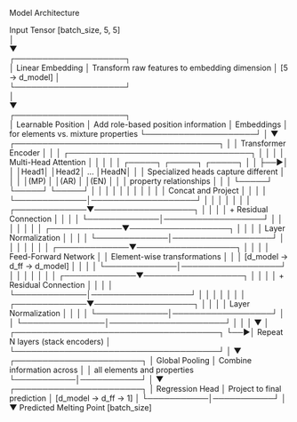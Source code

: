 Model Architecture  
     
Input Tensor [batch_size, 5, 5]    
     │    
     ▼    
┌────────────────────┐   
│  Linear Embedding  │  Transform raw features to embedding dimension 
│  [5 → d_model]     │   
└────────────────────┘   
     │    
     ▼    
┌────────────────────┐   
│ Learnable Position │  Add role-based position information
│     Embeddings     │  for elements vs. mixture properties
└────────────────────┘
     │
     ▼   ┌─────────────────────────────────────┐
     │   │         Transformer Encoder         │
     │   │ ┌─────────────────────────────────┐ │
     │   │ │       Multi-Head Attention      │ │
     │   │ │  ┌─────┐  ┌─────┐     ┌─────┐   │ │
     ├──►│ │  │Head1│  │Head2│ ... │HeadN│   │ │  Specialized heads capture different
     │   │ │  │(MP) │  │(AR) │     │(EN) │   │ │  property relationships
     │   │ │  └─────┘  └─────┘     └─────┘   │ │
     │   │ │             │                   │ │
     │   │ │     Concat and Project          │ │
     │   │ └─────────────│───────────────────┘ │
     │   │               │                     │
     │   │ ┌─────────────▼──────────────────┐  │
     │   │ │      + Residual Connection     │  │
     │   │ └─────────────│──────────────────┘  │
     │   │               │                     │
     │   │ ┌─────────────▼──────────────────┐  │
     │   │ │       Layer Normalization      │  │
     │   │ └─────────────│──────────────────┘  │
     │   │               │                     │
     │   │ ┌─────────────▼──────────────────┐  │
     │   │ │     Feed-Forward Network       │  │  Element-wise transformations
     │   │ │    [d_model → d_ff → d_model]  │  │
     │   │ └─────────────│──────────────────┘  │
     │   │               │                     │
     │   │ ┌─────────────▼──────────────────┐  │
     │   │ │      + Residual Connection     │  │
     │   │ └─────────────│──────────────────┘  │
     │   │               │                     │
     │   │ ┌─────────────▼──────────────────┐  │
     │   │ │       Layer Normalization      │  │
     │   │ └─────────────│──────────────────┘  │
     │   └───────────────│─────────────────────┘
     │                   │
     │                   ▼
     │   ┌─────────────────────────────────────┐
     └──►│  Repeat N layers (stack encoders)   │
         └─────────────────────────────────────┘
                         │
                         ▼
             ┌───────────────────────┐
             │     Global Pooling    │  Combine information across
             │                       │  all elements and properties
             └───────────│───────────┘
                         │
                         ▼
             ┌───────────────────────┐
             │   Regression Head     │  Project to final prediction
             │  [d_model → d_ff → 1] │
             └───────────│───────────┘
                         │
                         ▼
                  Predicted Melting Point
                      [batch_size]